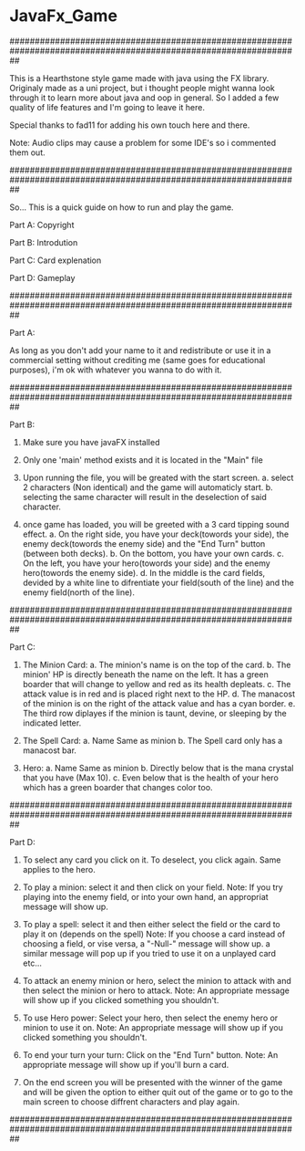 # JavaFx_Game
##################################################################################################################

This is a Hearthstone style game made with java using the FX library. Originaly made as a uni project, but i thought people might wanna look through it to learn more about java and oop in general. So I added a few quality of life features and I'm going to leave it here.

Special thanks to fad11 for adding his own touch here and there.

Note: Audio clips may cause a problem for some IDE's so i commented them out.

##################################################################################################################

So... This is a quick guide on how to run and play the game.

Part A: Copyright

Part B: Introdution

Part C: Card explenation

Part D: Gameplay

##################################################################################################################

Part A:

As long as you don't add your name to it and redistribute or use it in a commercial setting without crediting me
(same goes for educational purposes), i'm ok with whatever you wanna to do with it.

##################################################################################################################

Part B:

1. Make sure you have javaFX installed

2. Only one 'main' method exists and it is located in the "Main" file

3. Upon running the file, you will be greated with the start screen.
	a. select 2 characters (Non identical) and the game will automaticly start.
	b. selecting the same character will result in the deselection of said character.

4. once game has loaded, you will be greeted with a 3 card tipping sound effect.
	a. On the right side, you have your deck(towords your side), 
		the enemy deck(towords the enemy side) 
		and the "End Turn" button (between both decks).
	b. On the bottom, you have your own cards.
	c. On the left, you have your hero(towords your side) and the enemy hero(towords the enemy side).
	d. In the middle is the card fields, devided by a white line to difrentiate your field(south of the line)
		and the enemy field(north of the line).

##################################################################################################################

Part C:

1. The Minion Card:
	a. The minion's name is on the top of the card.
	b. The minion' HP is directly beneath the name on the left. 
		It has a green boarder that will change to yellow and red as its health depleats.
	c. The attack value is in red and is placed right next to the HP.
	d. The manacost of the minion is on the right of the attack value and has a cyan border.
	e. The third row diplayes if the minion is taunt, devine, or sleeping by the indicated letter.

2. The Spell Card:
	a. Name Same as minion
	b. The Spell card only has a manacost bar.

3. Hero:
	a. Name Same as minion
	b. Directly below that is the mana crystal that you have (Max 10).
	c. Even below that is the health of your hero which has a green boarder that changes color too.

##################################################################################################################

Part D:

1. To select any card you click on it. To deselect, you click again. Same applies to the hero.

2. To play a minion: select it and then click on your field.
	Note: If you try playing into the enemy field, or into your own hand,  an appropriat message will show up.

3. To play a spell: select it and then either select the field or the card to play it on (depends on the spell)
	Note: If you choose a card instead of choosing a field, or vise versa, a "-Null-" message will show up.
		a similar message will pop up if you tried to use it on a unplayed card etc...

4. To attack an enemy minion or hero, select the minion to attack with and then select the minion or hero to attack.
	Note: An appropriate message will show up if you clicked something you shouldn't.

5. To use Hero power: Select your hero, then select the enemy hero or minion to use it on.
	Note: An appropriate message will show up if you clicked something you shouldn't.

6. To end your turn your turn: Click on the "End Turn" button.
	Note: An appropriate message will show up if you'll burn a card.

7. On the end screen you will be presented with the winner of the game and will be given the option to either
	quit out of the game or to go to the main screen to choose diffrent characters and play again. 

##################################################################################################################

